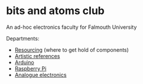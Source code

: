 # bits and atoms club

An ad-hoc electronics faculty for Falmouth University

Departments:

* [Resourcing](https://github.com/fo-am/bits-and-atoms-club/wiki/Resourcing) (where to get hold of components)
* [Artistic references](Artistic_references)
* [Arduino](Arduino)
* [Raspberry Pi](Raspberry_Pi)
* [Analogue electronics](Analogue_electronics)
